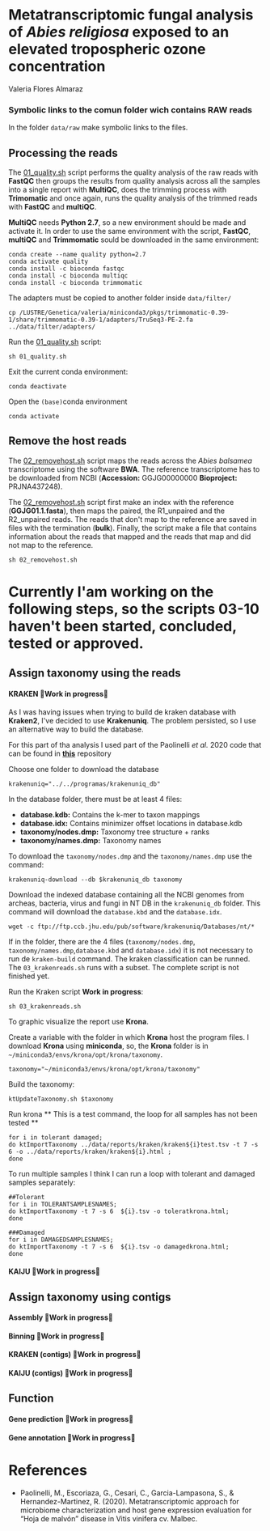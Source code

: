 # Metatranscriptomic fungal analysis of *Abies religiosa* exposed to an elevated tropospheric ozone concentration
Valeria Flores Almaraz


### **Symbolic links to the comun folder wich contains RAW reads**

In the folder `data/raw` make symbolic links to the files.


## **Processing the reads** 

The [01_quality.sh](./01_quality,sh) script performs the quality analysis of the raw reads with **FastQC** then groups the results from quality analysis across all the samples into a single report  with **MultiQC**, does the trimming process with **Trimomatic** and once again, runs the quality analysis of the trimmed reads with **FastQC** and **multiQC**.

**MultiQC** needs **Python 2.7**, so a new environment should be made and activate it. In order to use the same environment with the script, **FastQC**, **multiQC** and **Trimmomatic** sould be downloaded in the same environment:

```
conda create --name quality python=2.7
conda activate quality
conda install -c bioconda fastqc 
conda install -c bioconda multiqc
conda install -c bioconda trimmomatic
```

The adapters must be copied to another folder inside `data/filter/`

```
cp /LUSTRE/Genetica/valeria/miniconda3/pkgs/trimmomatic-0.39-1/share/trimmomatic-0.39-1/adapters/TruSeq3-PE-2.fa ../data/filter/adapters/
```

Run the [01_quality,sh](./01_quality,sh) script:

```
sh 01_quality.sh
```

Exit the current conda environment:

```
conda deactivate
```

Open the `(base)`conda environment

```
conda activate
```

## **Remove the host reads** 

The [02_removehost.sh](./02_removehost.sh) script maps the reads across the *Abies balsamea* transcriptome using the software **BWA**. The reference transcriptome has to be downloaded from NCBI (**Accession:** GGJG00000000 **Bioproject:** PRJNA437248). 

The [02_removehost.sh](./02_removehost.sh) script first make an index with the reference (**GGJG01.1.fasta**), then maps the paired, the R1_unpaired and the R2_unpaired reads. The reads that don't map to the reference are saved in files with the termination (**bulk**). Finally, the script make a file that contains information about the reads that mapped and the reads that map and did not map to the reference.

```
sh 02_removehost.sh
```
# Currently I'am working on the following steps, so the scripts 03-10 haven't been started, concluded, tested or approved.


## **Assign taxonomy using the reads**



#### KRAKEN :construction:Work in progress:construction:
As I was having issues when trying to build de kraken database with **Kraken2**, I've decided to use **Krakenuniq**. The problem persisted, so I use an alternative way to build the database.

For this part of tha analysis I used part of the Paolinelli *et al.* 2020 code that can be found in [**this**](https://bitbucket.org/quetjaune/rnaseq_malbec_082018/src/master/Malbec_metatranscriptomic_analysis.md) repository

Choose one folder to download the database
```
krakenuniq="../../programas/krakenuniq_db"
```
In the database folder, there must be at least 4 files:
* **database.kdb:** Contains the k-mer to taxon mappings
* **database.idx:** Contains minimizer offset locations in database.kdb
* **taxonomy/nodes.dmp:** Taxonomy tree structure + ranks
* **taxonomy/names.dmp:** Taxonomy names


To download the `taxonomy/nodes.dmp` and the `taxonomy/names.dmp` use the command:

```
krakenuniq-download --db $krakenuniq_db taxonomy
```

Download the indexed database containing all the NCBI genomes from archeas, bacteria, virus and fungi in NT DB in the `krakenuniq_db` folder. This command will download the `database.kbd` and the `database.idx`.

```
wget -c ftp://ftp.ccb.jhu.edu/pub/software/krakenuniq/Databases/nt/*
```

If in the folder, there are the 4 files (`taxonomy/nodes.dmp`, `taxonomy/names.dmp`,`database.kbd` and `database.idx`) it is not necessary to run de `kraken-build` command. The kraken classification can be runned. The `03_krakenreads.sh` runs with a subset. The complete script is not finished yet. 

Run the Kraken script **Work in progress**:

```
sh 03_krakenreads.sh
```
To graphic visualize the report use **Krona**.

Create a variable with the folder in which **Krona** host the program files. I download **Krona** using **miniconda**, so, the **Krona** folder is in `~/miniconda3/envs/krona/opt/krona/taxonomy`.

```
taxonomy="~/miniconda3/envs/krona/opt/krona/taxonomy"
```
Build the taxonomy:

```
ktUpdateTaxonomy.sh $taxonomy
```

Run krona ** This is a test command, the loop for all samples has not been tested **


```
for i in tolerant damaged;
do ktImportTaxonomy ../data/reports/kraken/kraken${i}test.tsv -t 7 -s 6 -o ../data/reports/kraken/kraken${i}.html ;
done
```
To run multiple samples I think I can run a loop with tolerant and damaged samples separately:

```
##Tolerant
for i in TOLERANTSAMPLESNAMES;
do ktImportTaxonomy -t 7 -s 6  ${i}.tsv -o toleratkrona.html;
done

###Damaged
for i in DAMAGEDSAMPLESNAMES;
do ktImportTaxonomy -t 7 -s 6  ${i}.tsv -o damagedkrona.html;
done
```


#### KAIJU :construction:Work in progress:construction:

## **Assign taxonomy using contigs**
#### Assembly :construction:Work in progress:construction:
#### Binning :construction:Work in progress:construction:
#### KRAKEN (contigs) :construction:Work in progress:construction:
#### KAIJU (contigs) :construction:Work in progress:construction:

## **Function**
#### Gene prediction :construction:Work in progress:construction:
#### Gene annotation :construction:Work in progress:construction:

# References

*  Paolinelli, M., Escoriaza, G., Cesari, C., Garcia-Lampasona, S., & Hernandez-Martinez, R. (2020). Metatranscriptomic approach for microbiome characterization and host gene expression evaluation for “Hoja de malvón” disease in Vitis vinifera cv. Malbec.

